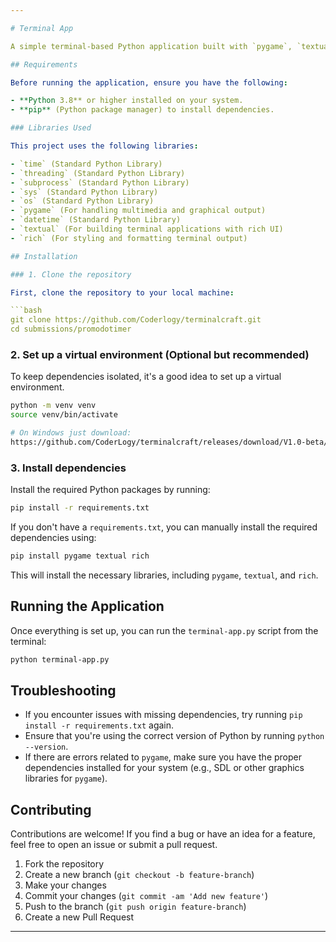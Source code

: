 ```yaml
---

# Terminal App

A simple terminal-based Python application built with `pygame`, `textual`, and other Python libraries. This README provides instructions on how to set up and run the `terminal-app.py` file on your local machine.

## Requirements

Before running the application, ensure you have the following:

- **Python 3.8** or higher installed on your system.
- **pip** (Python package manager) to install dependencies.

### Libraries Used

This project uses the following libraries:

- `time` (Standard Python Library)
- `threading` (Standard Python Library)
- `subprocess` (Standard Python Library)
- `sys` (Standard Python Library)
- `os` (Standard Python Library)
- `pygame` (For handling multimedia and graphical output)
- `datetime` (Standard Python Library)
- `textual` (For building terminal applications with rich UI)
- `rich` (For styling and formatting terminal output)

## Installation

### 1. Clone the repository

First, clone the repository to your local machine:

```bash
git clone https://github.com/Coderlogy/terminalcraft.git
cd submissions/promodotimer
```

### 2. Set up a virtual environment (Optional but recommended)

To keep dependencies isolated, it's a good idea to set up a virtual environment.

```bash
python -m venv venv
source venv/bin/activate  

# On Windows just download:
https://github.com/CoderLogy/terminalcraft/releases/download/V1.0-beta/Promodo.Timer.App.exe
```

### 3. Install dependencies

Install the required Python packages by running:

```bash
pip install -r requirements.txt
```

If you don't have a `requirements.txt`, you can manually install the required dependencies using:

```bash
pip install pygame textual rich
```

This will install the necessary libraries, including `pygame`, `textual`, and `rich`.

## Running the Application

Once everything is set up, you can run the `terminal-app.py` script from the terminal:

```bash
python terminal-app.py
```

## Troubleshooting

- If you encounter issues with missing dependencies, try running `pip install -r requirements.txt` again.
- Ensure that you're using the correct version of Python by running `python --version`.
- If there are errors related to `pygame`, make sure you have the proper dependencies installed for your system (e.g., SDL or other graphics libraries for `pygame`).

## Contributing

Contributions are welcome! If you find a bug or have an idea for a feature, feel free to open an issue or submit a pull request.

1. Fork the repository
2. Create a new branch (`git checkout -b feature-branch`)
3. Make your changes
4. Commit your changes (`git commit -am 'Add new feature'`)
5. Push to the branch (`git push origin feature-branch`)
6. Create a new Pull Request

---
```

